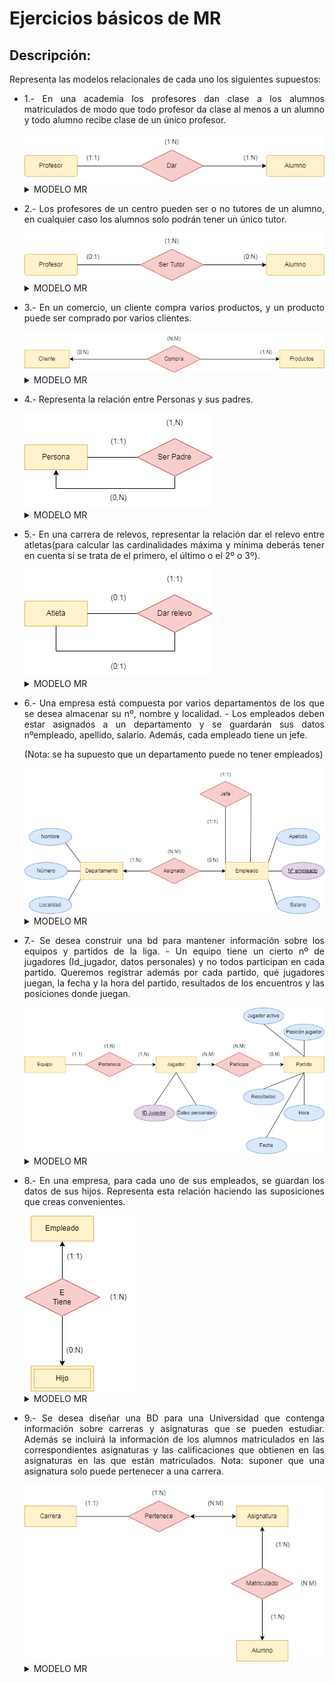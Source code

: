 <div align="justify">

# Ejercicios básicos de MR
## Descripción:
Representa las modelos relacionales de cada uno los siguientes supuestos:

- 1.- En una academia los profesores dan clase a los alumnos matriculados de modo que todo profesor da clase al menos a un alumno y todo alumno recibe clase de un único profesor.

    <img src="https://github.com/samugd17/base-datos-bae-/blob/main/TAREAS/Tarea2/IM%C3%81GENES/E_R-E_R%20N%C2%BA1.drawio.png">
    </br>
    
  <details>
        <summary>MODELO MR</summary>
    </br>
    <img src="https://github.com/samugd17/base-datos-bae-/blob/main/TAREAS/Tarea7/IMG/MR1.drawio.png">
    </br>

  </details>     


- 2.- Los profesores de un centro pueden ser o no tutores de un alumno, en cualquier caso los alumnos solo podrán tener un único tutor.

  <img src="https://github.com/samugd17/base-datos-bae-/blob/main/TAREAS/Tarea2/IM%C3%81GENES/E_R-E_R%20N%C2%BA2.drawio.png">
  </br>

  <details>
      <summary>MODELO MR</summary>
  </br>
  <img src="https://github.com/samugd17/base-datos-bae-/blob/main/TAREAS/Tarea7/IMG/MR2.drawio.png">
  </br>

  </details>

- 3.- En un comercio, un cliente compra varios productos, y un producto puede ser comprado por varios clientes.
  
  <img src="https://github.com/samugd17/base-datos-bae-/blob/main/TAREAS/Tarea2/IM%C3%81GENES/E_R-E_R%20N%C2%BA3.drawio.png">
  </br>

  <details>
        <summary>MODELO MR</summary>
    </br>
    <img src="https://github.com/samugd17/base-datos-bae-/blob/main/TAREAS/Tarea7/IMG/MR3.drawio.png">
    </br>

  </details>
- 4.- Representa la relación entre Personas y sus padres.

    <img src="https://github.com/samugd17/base-datos-bae-/blob/main/TAREAS/Tarea2/IM%C3%81GENES/E_R-E_R%20N%C2%BA4.drawio.png">
  </br>

  <details>
        <summary>MODELO MR</summary>
    </br>
    <img src="https://github.com/samugd17/base-datos-bae-/blob/main/TAREAS/Tarea7/IMG/MR4.drawio.png">
    </br>

  </details>

- 5.- En una carrera de relevos, representar la relación dar el relevo entre atletas(para calcular las cardinalidades máxima y mínima deberás tener en cuenta si se trata de el primero, el último o el 2º o 3º).

  <img src="https://github.com/samugd17/base-datos-bae-/blob/main/TAREAS/Tarea2/IM%C3%81GENES/E_R-E_R%20N%C2%BA5.drawio.png">
  </br>
  
  <details>
      <summary>MODELO MR</summary>
  </br>
  <img src="">
  </br>

</details>

- 6.- Una empresa está compuesta por varios departamentos de los que se desea almacenar su nº, nombre y localidad. - Los empleados deben estar asignados a un departamento y se guardarán sus datos nºempleado, apellido, salario. Además, cada empleado tiene un jefe.

  (Nota: se ha supuesto que un departamento puede no tener empleados)
 
  <img src="https://github.com/samugd17/base-datos-bae-/blob/main/TAREAS/Tarea2/IM%C3%81GENES/E_R-E_R%20N%C2%BA6.drawio.png">
  </br>

    <details>
          <summary>MODELO MR</summary>
      </br>
      <img src="">
      </br>

    </details>

- 7.- Se desea construir una bd para mantener información sobre los equipos y partidos de la liga. - Un equipo tiene un cierto nº de jugadores (Id_jugador, datos personales) y no todos participan en cada partido. Queremos registrar además por cada partido, qué jugadores juegan, la fecha y la hora del partido, resultados de los encuentros y las posiciones donde juegan.

  <img src="https://github.com/samugd17/base-datos-bae-/blob/main/TAREAS/Tarea2/IM%C3%81GENES/E_R-E_R%20N%C2%BA7.drawio.png">
  </br>

  <details>
        <summary>MODELO MR</summary>
    </br>
    <img src="">
    </br>

  </details>
  
- 8.- En una empresa, para cada uno de sus empleados, se guardan los datos de sus hijos. Representa esta relación haciendo las suposiciones que creas convenientes.

    <img src="https://github.com/samugd17/base-datos-bae-/blob/main/TAREAS/Tarea2/IM%C3%81GENES/E_R-E_R%20N%C2%BA8.drawio.png">
  </br>

  </details>
  <details>
        <summary>MODELO MR</summary>
    </br>
      <img src="">
    </br>

  </details>
  
- 9.- Se desea diseñar una BD para una Universidad que contenga información sobre carreras y asignaturas que se pueden estudiar. Además se incluirá la información de los alumnos matriculados en las correspondientes asignaturas y las calificaciones que obtienen en las asignaturas en las que están matriculados. Nota: suponer que una asignatura solo puede pertenecer a una carrera.

    <img src="https://github.com/samugd17/base-datos-bae-/blob/main/TAREAS/Tarea2/IM%C3%81GENES/E_R-E_R%20N%C2%BA9.drawio.png">
  </br>

  <details>
        <summary>MODELO MR</summary>
    </br>
      <img src="">
    </br>

  </details>

 </div>
